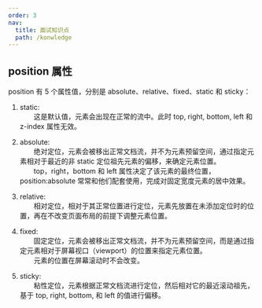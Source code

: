 ```yaml
---
order: 3
nav:
  title: 面试知识点
  path: /konwledge
---
```


## position 属性
position 有 5 个属性值，分别是 absolute、relative、fixed、static 和 sticky：

1. static:
<br>&emsp;&emsp;这是默认值，元素会出现在正常的流中。此时 top, right, bottom, left 和 z-index 属性无效。

2. absolute:
<br>&emsp;&emsp;绝对定位，元素会被移出正常文档流，并不为元素预留空间，通过指定元素相对于最近的非 static 定位祖先元素的偏移，来确定元素位置。
<br>&emsp;&emsp;top，right，bottom 和 left 属性决定了该元素的最终位置，position:absolute 常常和他们配套使用，完成对固定宽度元素的居中效果。

3. relative:
<br>&emsp;&emsp;相对定位，相对于其正常位置进行定位，元素先放置在未添加定位时的位置，再在不改变页面布局的前提下调整元素位置。

4. fixed:
<br>&emsp;&emsp;固定定位，元素会被移出正常文档流，并不为元素预留空间，而是通过指定元素相对于屏幕视口（viewport）的位置来指定元素位置。
<br>&emsp;&emsp;元素的位置在屏幕滚动时不会改变。

5. sticky:
<br>&emsp;&emsp;粘性定位，元素根据正常文档流进行定位，然后相对它的最近滚动祖先，基于 top, right, bottom, 和 left 的值进行偏移。
